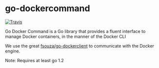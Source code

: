 go-dockercommand
================

[![Travis](http://img.shields.io/travis/bywan/go-dockercommand.svg?style=flat-square)](https://travis-ci.org/bywan/go-dockercommand)

Go Docker Command is a Go library that provides a fluent interface to manage Docker
containers, in the manner of the Docker CLI

We use the great [fsouza/go-dockerclient](https://github.com/fsouza/go-dockerclient)
to communicate with the Docker engine.

Note: Requires at least go 1.2
